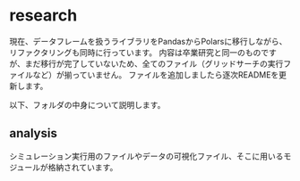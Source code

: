 # research

現在、データフレームを扱うライブラリをPandasからPolarsに移行しながら、リファクタリングも同時に行っています。
内容は卒業研究と同一のものですが、まだ移行が完了していないため、全てのファイル（グリッドサーチの実行ファイルなど）が揃っていません。
ファイルを追加しましたら逐次READMEを更新します。

以下、フォルダの中身について説明します。

## analysis
シミュレーション実行用のファイルやデータの可視化ファイル、そこに用いるモジュールが格納されています。
